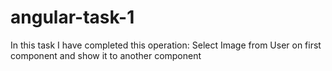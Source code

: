 # angular-task-1
In this task I have completed this operation: Select Image from User on first component and show it to another component 
